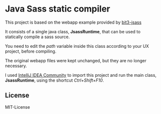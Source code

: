 Java Sass static compiler
=========================

This project is based on the webapp example provided by [bit3-jsass](https://github.com/bit3/jsass)

It consists of a single java class, **JsassRuntime**, that can be used to statically compile a sass source.

You need to edit the *path* variable inside this class according to your UX project, before compiling.

The original webapp files were kept unchanged, but they are no longer necessary.

I used [IntelliJ IDEA Community](https://www.jetbrains.com/idea/download/) to import this project 
and run the main class, **JsassRuntime**, using the shortcut *Ctrl+Shift+F10*.


License
-------

MIT-License
